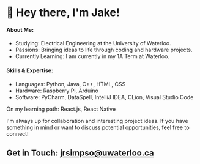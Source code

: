 # 👋 Hey there, I'm Jake!

#### About Me:
* Studying: Electrical Engineering at the University of Waterloo.
* Passions: Bringing ideas to life through coding and hardware projects.
* Currently Learning: I am currently in my 1A Term at Waterloo.

#### Skills & Expertise:
* Languages: Python, Java, C++, HTML, CSS
* Hardware: Raspberry Pi, Arduino
* Software: PyCharm, DataSpell, IntelliJ IDEA, CLion, Visual Studio Code

On my learning path: React.js, React Native

I'm always up for collaboration and interesting project ideas. If you have something in mind or want to discuss potential opportunities, feel free to connect!

## Get in Touch: jrsimpso@uwaterloo.ca
